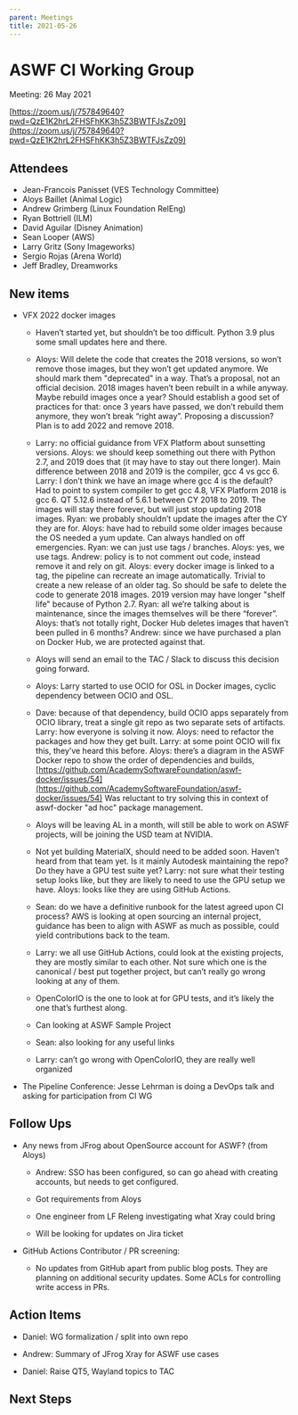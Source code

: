 ```yaml
---
parent: Meetings
title: 2021-05-26
---
```


# ASWF CI Working Group

Meeting:   26 May 2021

[https://zoom.us/j/757849640?pwd=QzE1K2hrL2FHSFhKK3h5Z3BWTFJsZz09](https://zoom.us/j/757849640?pwd=QzE1K2hrL2FHSFhKK3h5Z3BWTFJsZz09)

## Attendees

* Jean-Francois Panisset (VES Technology Committee)
* Aloys Baillet (Animal Logic)
* Andrew Grimberg (Linux Foundation RelEng)
* Ryan Bottriell (ILM)
* David Aguilar (Disney Animation)
* Sean Looper (AWS)
* Larry Gritz (Sony Imageworks)
* Sergio Rojas (Arena World)
* Jeff Bradley, Dreamworks

## New items

* VFX 2022 docker images

    * Haven’t started yet, but shouldn’t be too difficult. Python 3.9 plus some small updates here and there.

    * Aloys: Will delete the code that creates the 2018 versions, so won’t remove those images, but they won’t get updated anymore. We should mark them "deprecated" in a way. That’s a proposal, not an official decision. 2018 images haven’t been rebuilt in a while anyway. Maybe rebuild images once a year? Should establish a good set of practices for that: once 3 years have passed, we don’t rebuild them anymore, they won’t break “right away”. Proposing a discussion? Plan is to add 2022 and remove 2018.

    * Larry: no official guidance from VFX Platform about sunsetting versions. Aloys: we should keep something out there with Python 2.7, and 2019 does that (it may have to stay out there longer). Main difference between 2018 and 2019 is the compiler, gcc 4 vs gcc 6. Larry: I don’t think we have an image where gcc 4 is the default? Had to point to system compiler to get gcc 4.8, VFX Platform 2018 is gcc 6. QT 5.12.6 instead of 5.6.1 between CY 2018 to 2019. The images will stay there forever, but will just stop updating 2018 images. Ryan: we probably shouldn’t update the images after the CY they are for. Aloys: have had to rebuild some older images because the OS needed a yum update. Can always handled on off emergencies. Ryan: we can just use tags / branches. Aloys: yes, we use tags. Andrew: policy is to not comment out code, instead remove it and rely on git. Aloys: every docker image is linked to a tag, the pipeline can recreate an image automatically. Trivial to create a new release of an older tag. So should be safe to delete the code to generate 2018 images. 2019 version may have longer "shelf life" because of Python 2.7. Ryan: all we’re talking about is maintenance, since the images themselves will be there “forever”. Aloys: that’s not totally right, Docker Hub deletes images that haven’t been pulled in 6 months? Andrew: since we have purchased a plan on Docker Hub, we are protected against that.

    * Aloys will send an email to the TAC / Slack to discuss this decision going forward.

    * Aloys: Larry started to use OCIO for OSL in Docker images, cyclic dependency between OCIO and OSL.

    * Dave: because of that dependency, build OCIO apps separately from OCIO library, treat a single git repo as two separate sets of artifacts. Larry: how everyone is solving it now. Aloys: need to refactor the packages and how they get built. Larry: at some point OCIO will fix this, they’ve heard this before. Aloys: there’s a diagram in the ASWF Docker repo to show the order of dependencies and builds, [https://github.com/AcademySoftwareFoundation/aswf-docker/issues/54](https://github.com/AcademySoftwareFoundation/aswf-docker/issues/54) Was reluctant to try solving this in context of aswf-docker "ad hoc" package management.

    * Aloys will be leaving AL in a month, will still be able to work on ASWF projects, will be joining the USD team at NVIDIA.

    * Not yet building MaterialX, should need to be added soon. Haven’t heard from that team yet. Is it mainly Autodesk maintaining the repo? Do they have a GPU test suite yet? Larry: not sure what their testing setup looks like, but they are likely to need to use the GPU setup we have. Aloys: looks like they are using GitHub Actions.

    * Sean: do we have a definitive runbook for the latest agreed upon CI process? AWS is looking at open sourcing an internal project, guidance has been to align with ASWF as much as possible, could yield contributions back to the team.

    * Larry: we all use GitHub Actions, could look at the existing projects, they are mostly similar to each other. Not sure which one is the canonical / best put together project, but can’t really go wrong looking at any of them.

    * OpenColorIO is the one to look at for GPU tests, and it’s likely the one that’s furthest along.

    * Can looking at ASWF Sample Project

    * Sean: also looking for any useful links

    * Larry: can’t go wrong with OpenColorIO, they are really well organized

* The Pipeline Conference: Jesse Lehrman is doing a DevOps talk and asking for participation from CI WG

## Follow Ups

* Any news from JFrog about OpenSource account for ASWF? (from Aloys)

    * Andrew: SSO has been configured, so can go ahead with creating accounts, but needs to get configured.

    * Got requirements from Aloys

    * One engineer from LF Releng investigating what Xray could bring

    * Will be looking for updates on Jira ticket

* GitHub Actions Contributor / PR screening:

    * No updates from GitHub apart from public blog posts. They are planning on additional security updates. Some ACLs for controlling write access in PRs.

## Action Items

* Daniel: WG formalization / split into own repo

* Andrew: Summary of JFrog Xray for ASWF use cases

* Daniel:  Raise QT5, Wayland topics to TAC

## Next Steps
